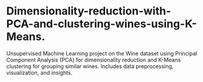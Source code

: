 # Dimensionality-reduction-with-PCA-and-clustering-wines-using-K-Means.
Unsupervised Machine Learning project on the Wine dataset using Principal Component Analysis (PCA) for dimensionality reduction and K-Means clustering for grouping similar wines. Includes data preprocessing, visualization, and insights.
